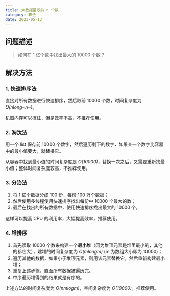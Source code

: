 ```yaml
---
title: 大数据量取前 n 个数
category: 算法
date: 2023-05-13
---
```


## 问题描述

> 如何在 1 亿个数中找出最大的 10000 个数？

## 解决方法

### 1. 快速排序法

直接对所有数据进行快速排序，然后取前 10000  个数，时间复杂度为 *O(nlong~n~)*。

机器内存可以撑住，但是效率不高，不推荐使用。

### 2. 淘汰法

用一个 list 保存前 10000 个数字，然后遍历剩下的数字，如果某一个数字比容器中的最小值要大，就替换它。

从容器中找到最小值的时间复杂度是 *O(10000)*，替换一次之后，又需要重新找最小值；整体时间复杂度较高，不推荐使用。

### 3. 分治法

1. 将 1 亿个数据分成 100 份，每份 100 万个数据；
2. 然后使用多线程使用快速排序找出每份中 10000 个最大的数；
3. 最后在找出的所有数据中，使用快速排序找出最大的 10000 个。

这样可以提高 CPU 的利用率，大幅提高效率，推荐使用。

### 4. 堆排序

1. 首先读取 10000 个数来构建一个**最小堆**（因为堆顶元素是堆里最小的，其他的都它大），建堆的时间复杂度为 *O(mlongm)* (m 为数组大小即为 10000)；
2. 遍历其他的数据，如果小于堆顶元素，则用该元素替换它，然后重新构建最小堆；
3. 重复上述步骤，直至所有数据被遍历完。
4. 中序遍历堆得到的结果就是有序的。

上述方法的时间复杂度为 *O(nmlogm)*，空间复杂度为 *O(10000)*，推荐使用。


